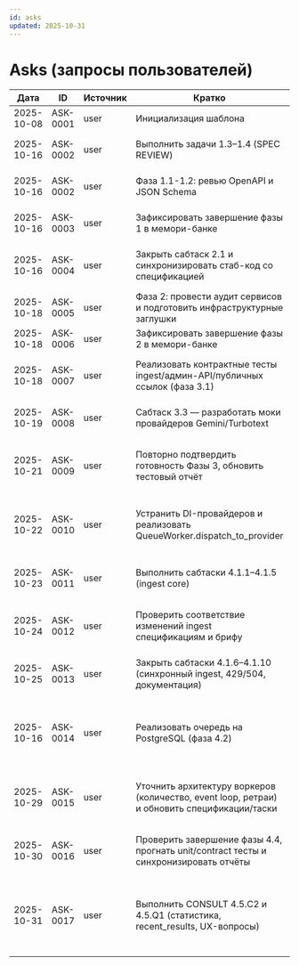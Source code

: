 ```yaml
---
id: asks
updated: 2025-10-31
---
```


# Asks (запросы пользователей)

| Дата       | ID        | Источник | Кратко                                                                 | Статус | Примечания |
| ---------- | --------- | -------- | ---------------------------------------------------------------------- | ------ | ---------- |
| 2025-10-08 | ASK-0001  | user     | Инициализация шаблона                                                 | done   | Регистрируется автоматически после закрытия задачи. |
| 2025-10-16 | ASK-0002  | user     | Выполнить задачи 1.3–1.4 (SPEC REVIEW)                                | done   | Обновлены контракты Gemini/Turbotext, оформлен ADR по TTL. |
| 2025-10-16 | ASK-0002  | user     | Фаза 1.1-1.2: ревью OpenAPI и JSON Schema                             | done   | OpenAPI выровнен, схемы TTL уточнены, версии обновлены до 0.1.1. |
| 2025-10-16 | ASK-0003  | user     | Зафиксировать завершение фазы 1 в мемори-банке                        | done   | Обновлены TASKS (фаза 1 → DONE), PROGRESS и ASKS, записи в WORKLOG. |
| 2025-10-16 | ASK-0004  | user     | Закрыть сабтаск 2.1 и синхронизировать стаб-код со спецификацией      | done   | OpenAPI поднят до 0.1.2, стабы пересобраны, enum-параметры и клиент обновлены. |
| 2025-10-18 | ASK-0005  | user     | Фаза 2: провести аудит сервисов и подготовить инфраструктурные заглушки | done   | Обновлены стабы домена/очереди, добавлен providers.json и backlog. |
| 2025-10-18 | ASK-0006  | user     | Зафиксировать завершение фазы 2 в мемори-банке                         | done   | Обновлены TASKS, PROGRESS, ASKS и INDEX. |
| 2025-10-18 | ASK-0007  | user     | Реализовать контрактные тесты ingest/админ-API/публичных ссылок (фаза 3.1) | done   | Добавлены фикстуры, позитивные и негативные сценарии, pytest -m contract зелёный. |
| 2025-10-19 | ASK-0008  | user     | Сабтаск 3.3 — разработать моки провайдеров Gemini/Turbotext           | done   | Созданы deterministic mocks, pytest фикстуры и контрактные тесты provider_mocks. |
| 2025-10-21 | ASK-0009  | user     | Повторно подтвердить готовность Фазы 3, обновить тестовый отчёт       | done   | Перезапущены pytest unit/contract, установлены зависимости, tests/TEST_REPORT_PHASE3.md и .memory синхронизированы. |
| 2025-10-22 | ASK-0010  | user     | Устранить DI-провайдеров и реализовать QueueWorker.dispatch_to_provider | done   | Расширен ServiceRegistry, реализован полный цикл QueueWorker, добавлены интеграционные проверки успех/timeout/error. |
| 2025-10-23 | ASK-0011  | user     | Выполнить сабтаски 4.1.1–4.1.5 (ingest core)                           | done   | Реализованы DI, ingest endpoint, валидация multipart, сохранение payload, постановка Job и тесты. |
| 2025-10-24 | ASK-0012  | user     | Проверить соответствие изменений ingest спецификациям и брифу           | done   | Обновлён DI (AppConfig), прогнаны ruff/mypy/pytest -m "unit or contract", отклонений нет. |
| 2025-10-25 | ASK-0013  | user     | Закрыть сабтаски 4.1.6–4.1.10 (синхронный ingest, 429/504, документация) | done   | Реализован polling/cleanup, добавлены тесты и ingest_runbook, ruff/mypy/pytest unit/contract зелёные. |
| 2025-10-16 | ASK-0014 | user     | Реализовать очередь на PostgreSQL (фаза 4.2) | done | Конфигурированы миграции `jobs`/`processing_logs`, добавлен лимит 12 активных задач (`QUEUE_MAX_IN_FLIGHT_JOBS`) и задокументирован back-pressure. |
| 2025-10-29 | ASK-0015 | user     | Уточнить архитектуру воркеров (количество, event loop, ретраи) и обновить спецификации/таски | done | Зафиксирован пул из четырёх asyncio-воркеров внутри FastAPI, ретраи 5× (таймаут 5 с, пауза 3 с), обновлены SDD и .memory/TASKS. |
| 2025-10-30 | ASK-0016 | user     | Проверить завершение фазы 4.4, прогнать unit/contract тесты и синхронизировать отчёты | done | pytest -m "unit or contract" зелёный; обновлены TASKS, PROGRESS, ASKS, WORKLOG и подготовлен отчёт по шаблону. |
| 2025-10-31 | ASK-0017 | user     | Выполнить CONSULT 4.5.C2 и 4.5.Q1 (статистика, recent_results, UX-вопросы) | done   | Самостоятельно утвердил решения 2025-10-31: дефолты 14 дней/8 недель, кеш 5/1 мин, `recent_results` = 10 успешных за 72 ч, автообновление 60 с, экспорт CSV. |

